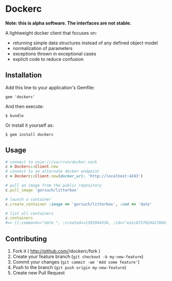 # Dockerc

**Note: this is alpha software. The interfaces are not stable.**

A lightweight docker client that focuses on:

* returning simple data structures instead of any defined object model
* normalization of parameters
* exceptions thrown in exceptional cases
* explicit code to reduce confusion

## Installation

Add this line to your application's Gemfile:

    gem 'dockerc'

And then execute:

    $ bundle

Or install it yourself as:

    $ gem install dockerc

## Usage

```ruby
# connect to unix:///var/run/docker.sock
c = Dockerc::Client.new
# connect to an alternate docker endpoint
c = Dockerc::Client.new(docker_url: 'http://localhost:4243')

# pull an image from the public repository
c.pull_image 'gorsuch/litterbox'

# launch a container
c.create_container :image => 'gorsuch/litterbox', :cmd => 'date'

# list all containers
c.containers
#=> [{:command=>"date ", :created=>1392044336, :id=>"ea1c87570244276041caafb69ab2fd102c974b0b214e885304de00222b9f6bd0", :image=>"gorsuch/litterbox:latest", :names=>["/desperate_hawking"], :ports=>[], :status=>"Exit 0"}]

```

## Contributing

1. Fork it ( http://github.com/<my-github-username>/dockerc/fork )
2. Create your feature branch (`git checkout -b my-new-feature`)
3. Commit your changes (`git commit -am 'Add some feature'`)
4. Push to the branch (`git push origin my-new-feature`)
5. Create new Pull Request
